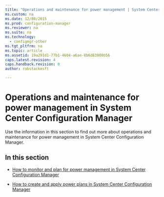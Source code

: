 ```yaml
---
title: "Operations and maintenance for power management | System Center Configuration Manager"
ms.custom: na
ms.date: 12/08/2015
ms.prod: configuration-manager
ms.reviewer: na
ms.suite: na
ms.technology:
  - configmgr-other
ms.tgt_pltfrm: na
ms.topic: article
ms.assetid: 19a291d1-77b1-4604-a6ae-8b6d83000b56
caps.latest.revision: 4
caps.handback.revision: 0
author: robstackmsft

---
```

# Operations and maintenance for power management in System Center Configuration Manager
Use the information in this section to find out more about operations and maintenance for power management in System Center Configuration Manager.  

## In this section  

-   [How to monitor and plan for power management in System Center Configuration Manager](../../../../core/clients/manage/power/monitor-and-plan-for-power-management.md)  

-   [How to create and apply power plans in System Center Configuration Manager](../../../../core/clients/manage/power/create-and-apply-power-plans.md)  

